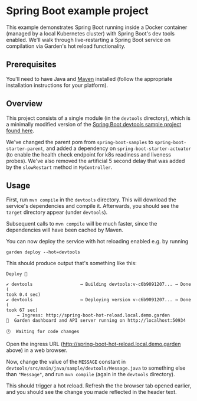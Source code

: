 # Spring Boot example project

This example demonstrates Spring Boot running inside a Docker container (managed by a local Kubernetes cluster) with Spring Boot's dev tools enabled. We'll walk through live-restarting a Spring Boot service on compilation via Garden's hot reload functionality.

## Prerequisites

You'll need to have Java and [Maven](https://maven.apache.org/install.html) installed (follow the appropriate installation instructions for your platform).

## Overview

This project consists of a single module (in the `devtools` directory), which is a minimally modified version of the [Spring Boot devtools sample project found here](https://github.com/spring-projects/spring-boot/tree/main/spring-boot-project/spring-boot-devtools).

We've changed the parent pom from `spring-boot-samples` to `spring-boot-starter-parent`, and added a dependency on `spring-boot-starter-actuator` (to enable the health check endpoint for k8s readiness and liveness probes). We've also removed the artificial 5 second delay that was added by the `slowRestart` method in `MyController`.

## Usage

First, run `mvn compile` in the `devtools` directory. This will download the service's dependencies and compile it. Afterwards, you should see the `target` directory appear (under `devtools`).

Subsequent calls to `mvn compile` will be much faster, since the dependencies will have been cached by Maven.

You can now deploy the service with hot reloading enabled e.g. by running

```
garden deploy --hot=devtools
```

This should produce output that's something like this:

```
Deploy 🚀

✔ devtools                  → Building devtools:v-c6b9091207... → Done (
took 0.4 sec)
✔ devtools                  → Deploying version v-c6b9091207... → Done (
took 67 sec)
    → Ingress: http://spring-boot-hot-reload.local.demo.garden
🌻  Garden dashboard and API server running on http://localhost:50934

🕑  Waiting for code changes
```

Open the ingress URL (http://spring-boot-hot-reload.local.demo.garden above) in a web browser.

Now, change the value of the `MESSAGE` constant in `devtools/src/main/java/sample/devtools/Message.java` to something else than `"Message"`, and run `mvn compile` (again in the `devtools` directory).

This should trigger a hot reload. Refresh the the browser tab opened earlier, and you should see the change you made reflected in the header text.
